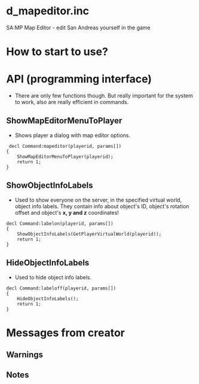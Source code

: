 # d_mapeditor.inc

SA:MP Map Editor - edit San Andreas yourself in the game

# How to start to use?

# API (programming interface)

- There are only few functions though. But really important for the system to work, also are really efficient in commands.
## ShowMapEditorMenuToPlayer
- Shows player a dialog with map editor options.
```pawn
 decl Command:mapeditor(playerid, params[])
{
    ShowMapEditorMenuToPlayer(playerid);
    return 1;
}
```
## ShowObjectInfoLabels
- Used to show everyone on the server, in the specified virtual world, object info labels. They contain info about object's ID, object's rotation offset and object's **x, y and z** coordinates!
```pawn
decl Command:labelon(playerid, params[])
{
    ShowObjectInfoLabels(GetPlayerVirtualWorld(playerid));
    return 1;
}
```
## HideObjectInfoLabels
- Used to hide object info labels.
```pawn
decl Command:labeloff(playerid, params[])
{
    HideObjectInfoLabels();
    return 1;
}
```

# Messages from creator

## Warnings

## Notes
